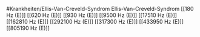 #Krankheiten/Ellis-Van-Creveld-Syndrom
Ellis-Van-Creveld-Syndrom
[[180 Hz (E)]]
[[620 Hz (E)]]
[[930 Hz (E)]]
[[9500 Hz (E)]]
[[17510 Hz (E)]]
[[162810 Hz (E)]]
[[292100 Hz (E)]]
[[317300 Hz (E)]]
[[433950 Hz (E)]]
[[805190 Hz (E)]]